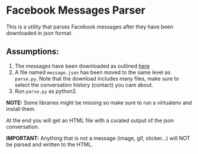 # Facebook Messages Parser
This is a utility that parses Facebook messages after they have been downloaded in json format.

## Assumptions:
1. The messages have been downloaded as outlined [here](https://www.zapptales.com/en/download-facebook-messenger-chat-history-how-to/)
2. A file named `message.json` has been moved to the same level as `parse.py`. Note that the download includes many
 files, make sure to select the conversation history (contact) you care about.
3. Run `parse.py` as python2. 

**NOTE:** Some libraries might be missing so make sure to run a virtualenv and install
 them.
 
 
 At the end you will get an HTML file with a curated output of the json conversation.
 
 **IMPORTANT:** Anything that is not a message (image, gif, sticker...) will NOT be parsed and written to the HTML.